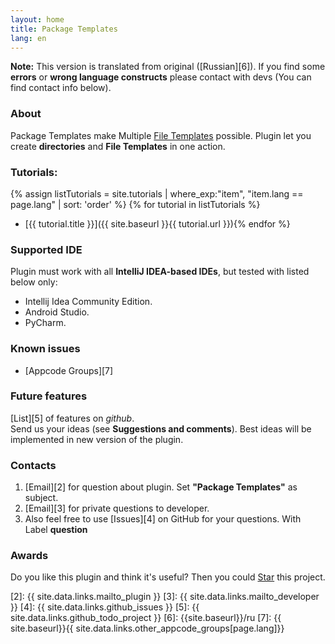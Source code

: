 ```yaml
---
layout: home
title: Package Templates
lang: en
---
```


**Note:** This version is translated from original ([Russian][6]). If you find some **errors** or **wrong language constructs** please contact with devs (You can find contact info below).

### About
Package Templates make Multiple [File Templates][1] possible. Plugin let you create **directories** and **File Templates** in one action.

### Tutorials:
{% assign listTutorials = site.tutorials | where_exp:"item", "item.lang == page.lang" | sort: 'order' %}
{% for tutorial in listTutorials %}
* [{{ tutorial.title }}]({{ site.baseurl }}{{ tutorial.url }}){% endfor %}

### Supported IDE
Plugin must work with all **IntelliJ IDEA-based IDEs**, but tested with listed below only:

* Intellij Idea Community Edition.
* Android Studio.
* PyCharm.

### Known issues
* [Appcode Groups][7]

### Future features
[List][5] of features on *github*.<br>
Send us your ideas (see **Suggestions and comments**). Best ideas will be implemented in new version of the plugin.

### Contacts

1. [Email][2] for question about plugin. Set **"Package Templates"** as subject.
2. [Email][3] for private questions to developer.
3. Also feel free to use [Issues][4] on GitHub for your questions. With Label **question**

### Awards
Do you like this plugin and think it's useful? Then you could <a class="github-button" href="https://github.com/CeH9/PackageTemplates" data-icon="octicon-star" data-count-href="/CeH9/PackageTemplates/stargazers" data-count-api="/repos/CeH9/PackageTemplates#stargazers_count" data-count-aria-label="# stargazers on GitHub" aria-label="Star CeH9/PackageTemplates on GitHub">Star</a> this project.

[1]: https://www.jetbrains.com/help/idea/2016.2/file-and-code-templates.html
[2]: {{ site.data.links.mailto_plugin }}
[3]: {{ site.data.links.mailto_developer }}
[4]: {{ site.data.links.github_issues }}
[5]: {{ site.data.links.github_todo_project }}
[6]: {{site.baseurl}}/ru
[7]: {{ site.baseurl}}{{ site.data.links.other_appcode_groups[page.lang]}}